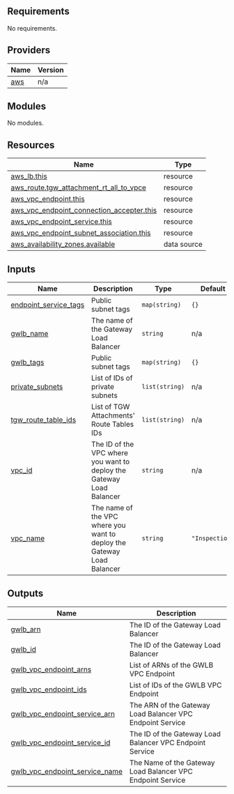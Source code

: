 ## Requirements

No requirements.

## Providers

| Name | Version |
|------|---------|
| <a name="provider_aws"></a> [aws](#provider\_aws) | n/a |

## Modules

No modules.

## Resources

| Name | Type |
|------|------|
| [aws_lb.this](https://registry.terraform.io/providers/hashicorp/aws/latest/docs/resources/lb) | resource |
| [aws_route.tgw_attachment_rt_all_to_vpce](https://registry.terraform.io/providers/hashicorp/aws/latest/docs/resources/route) | resource |
| [aws_vpc_endpoint.this](https://registry.terraform.io/providers/hashicorp/aws/latest/docs/resources/vpc_endpoint) | resource |
| [aws_vpc_endpoint_connection_accepter.this](https://registry.terraform.io/providers/hashicorp/aws/latest/docs/resources/vpc_endpoint_connection_accepter) | resource |
| [aws_vpc_endpoint_service.this](https://registry.terraform.io/providers/hashicorp/aws/latest/docs/resources/vpc_endpoint_service) | resource |
| [aws_vpc_endpoint_subnet_association.this](https://registry.terraform.io/providers/hashicorp/aws/latest/docs/resources/vpc_endpoint_subnet_association) | resource |
| [aws_availability_zones.available](https://registry.terraform.io/providers/hashicorp/aws/latest/docs/data-sources/availability_zones) | data source |

## Inputs

| Name | Description | Type | Default | Required |
|------|-------------|------|---------|:--------:|
| <a name="input_endpoint_service_tags"></a> [endpoint\_service\_tags](#input\_endpoint\_service\_tags) | Public subnet tags | `map(string)` | `{}` | no |
| <a name="input_gwlb_name"></a> [gwlb\_name](#input\_gwlb\_name) | The name of the Gateway Load Balancer | `string` | n/a | yes |
| <a name="input_gwlb_tags"></a> [gwlb\_tags](#input\_gwlb\_tags) | Public subnet tags | `map(string)` | `{}` | no |
| <a name="input_private_subnets"></a> [private\_subnets](#input\_private\_subnets) | List of IDs of private subnets | `list(string)` | n/a | yes |
| <a name="input_tgw_route_table_ids"></a> [tgw\_route\_table\_ids](#input\_tgw\_route\_table\_ids) | List of TGW Attachments' Route Tables IDs | `list(string)` | n/a | yes |
| <a name="input_vpc_id"></a> [vpc\_id](#input\_vpc\_id) | The ID of the VPC where you want to deploy the Gateway Load Balancer | `string` | n/a | yes |
| <a name="input_vpc_name"></a> [vpc\_name](#input\_vpc\_name) | The name of the VPC where you want to deploy the Gateway Load Balancer | `string` | `"Inspection"` | no |

## Outputs

| Name | Description |
|------|-------------|
| <a name="output_gwlb_arn"></a> [gwlb\_arn](#output\_gwlb\_arn) | The ID of the Gateway Load Balancer |
| <a name="output_gwlb_id"></a> [gwlb\_id](#output\_gwlb\_id) | The ID of the Gateway Load Balancer |
| <a name="output_gwlb_vpc_endpoint_arns"></a> [gwlb\_vpc\_endpoint\_arns](#output\_gwlb\_vpc\_endpoint\_arns) | List of ARNs of the GWLB VPC Endpoint |
| <a name="output_gwlb_vpc_endpoint_ids"></a> [gwlb\_vpc\_endpoint\_ids](#output\_gwlb\_vpc\_endpoint\_ids) | List of IDs of the GWLB VPC Endpoint |
| <a name="output_gwlb_vpc_endpoint_service_arn"></a> [gwlb\_vpc\_endpoint\_service\_arn](#output\_gwlb\_vpc\_endpoint\_service\_arn) | The ARN of the Gateway Load Balancer VPC Endpoint Service |
| <a name="output_gwlb_vpc_endpoint_service_id"></a> [gwlb\_vpc\_endpoint\_service\_id](#output\_gwlb\_vpc\_endpoint\_service\_id) | The ID of the Gateway Load Balancer VPC Endpoint Service |
| <a name="output_gwlb_vpc_endpoint_service_name"></a> [gwlb\_vpc\_endpoint\_service\_name](#output\_gwlb\_vpc\_endpoint\_service\_name) | The Name of the Gateway Load Balancer VPC Endpoint Service |
